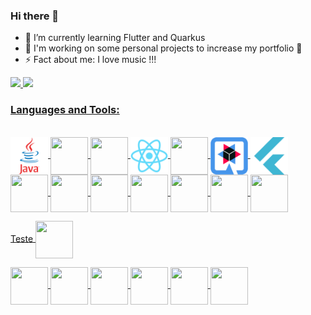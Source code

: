 ### Hi there 👋

- 🌱 I’m currently learning Flutter and Quarkus
- 🔭 I'm working on some personal projects to increase my portfolio 🎯
- ⚡ Fact about me: I love music !!!

<div align="left">
  <a href="https://github.com/Felipe678">
  <img height="180em" src="https://github-readme-stats.vercel.app/api?username=Felipe678&show_icons=true&theme=dark&include_all_commits=true&count_private=true"/>
  <img height="180em" src="https://github-readme-stats.vercel.app/api/top-langs/?username=Felipe678&layout=compact&langs_count=7&theme=dark"/>
</div>
    
<h3 align="left">Languages and Tools:</h3>

<div style="display: inline_block"><br>

  <img align="center" height="60" width="60" src="https://raw.githubusercontent.com/devicons/devicon/master/icons/java/java-original-wordmark.svg">
  <img align="center" height="60" width="60" src="https://cdn.jsdelivr.net/gh/devicons/devicon/icons/android/android-plain.svg">
  <img align="center" height="60" width="60" src="https://cdn.jsdelivr.net/gh/devicons/devicon/icons/dart/dart-plain-wordmark.svg">
  <img align="center" height="60" width="60" src="https://raw.githubusercontent.com/devicons/devicon/master/icons/react/react-original.svg">

  
  <img align="center" height="60" width="60" src="https://cdn.jsdelivr.net/gh/devicons/devicon/icons/spring/spring-original-wordmark.svg">
  <img align="center" height="60" width="60" src="https://raw.githubusercontent.com/github/explore/5b3600551e122a3277c2c5368af2ad5725ffa9a1/topics/quarkus/quarkus.png">
  <img align="center" height="60" width="60" src="https://raw.githubusercontent.com/devicons/devicon/master/icons/flutter/flutter-plain.svg">
  <img align="center" height="60" width="60" src="https://cdn.jsdelivr.net/gh/devicons/devicon/icons/redux/redux-original.svg">
        
  <img align="center" height="60" width="60" src="https://cdn.jsdelivr.net/gh/devicons/devicon/icons/sourcetree/sourcetree-original-wordmark.svg">
  <img align="center" height="60" width="60" src="https://www.vectorlogo.zone/logos/getpostman/getpostman-icon.svg">
  <img align="center" height="60" width="60" src="https://cdn.jsdelivr.net/gh/devicons/devicon/icons/git/git-original.svg">


  <img align="center" height="60" width="60" src="https://cdn.jsdelivr.net/gh/devicons/devicon/icons/mongodb/mongodb-original-wordmark.svg">
  <img align="center" height="60" width="60" src="https://cdn.jsdelivr.net/gh/devicons/devicon/icons/postgresql/postgresql-plain-wordmark.svg">
  <img align="center" height="60" width="60" src="https://cdn.jsdelivr.net/gh/devicons/devicon/icons/redis/redis-original-wordmark.svg">

  Teste
  <img align="center" height="60" width="60" src="https://cdn.jsdelivr.net/gh/devicons/devicon/icons/selenium/selenium-original.svg">
  

  <img align="center" height="60" width="60" src="https://cdn.jsdelivr.net/gh/devicons/devicon/icons/docker/docker-original-wordmark.svg">
  <img align="center" height="60" width="60" src="https://cdn.jsdelivr.net/gh/devicons/devicon/icons/kubernetes/kubernetes-plain-wordmark.svg">
  <img align="center" height="60" width="60" src="https://cdn.jsdelivr.net/gh/devicons/devicon/icons/jenkins/jenkins-original.svg">

  <img align="center" height="60" width="60" src="https://cdn.jsdelivr.net/gh/devicons/devicon/icons/vscode/vscode-original.svg">
  <img align="center" height="60" width="60" src="https://cdn.jsdelivr.net/gh/devicons/devicon/icons/jira/jira-original-wordmark.svg">
  <img align="center" height="60" width="60" src="https://cdn.jsdelivr.net/gh/devicons/devicon/icons/confluence/confluence-original-wordmark.svg">
  
  
</div>
